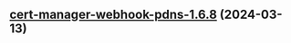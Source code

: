 

## [cert-manager-webhook-pdns-1.6.8](https://github.com/cyr-ius/truenas-charts/compare/cert-manager-webhook-pdns-1.6.7...cert-manager-webhook-pdns-1.6.8) (2024-03-13)

